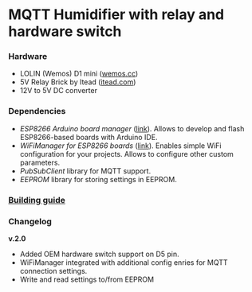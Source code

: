 # MQTT Humidifier with relay and hardware switch

### Hardware

* LOLIN (Wemos) D1 mini ([wemos.cc](https://www.wemos.cc/en/latest/d1/d1_mini.html))
* 5V Relay Brick by Itead ([itead.com](https://www.itead.cc/electronic-brick-5v-relay.html))
* 12V to 5V DC converter

### Dependencies

* _ESP8266 Arduino board manager_ ([link](https://github.com/esp8266/Arduino)). Allows to develop and flash ESP8266-based boards with Arduino IDE. 
* _WiFiManager for ESP8266 boards_ ([link](https://github.com/tzapu/WiFiManager)). Enables simple WiFi configuration for your projects. Allows to configure other custom parameters.
* _PubSubClient_ library for MQTT support.
* _EEPROM_ library for storing settings in EEPROM.

### [Building guide](https://sometechy.website/how-to-make-wifi-enabled-smart-humidifier-from-a-regular-one)

### Changelog
**v.2.0**
* Added OEM hardware switch support on D5 pin.
* WiFiManager integrated with additional config enries for MQTT connection settings.
* Write and read settings to/from EEPROM
